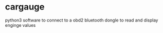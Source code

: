# cargauge
python3 software to connect to a obd2 bluetooth dongle to read and display enginge values
